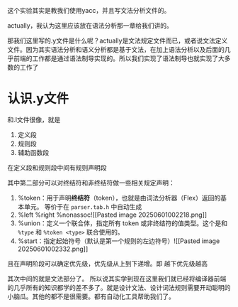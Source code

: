 这个实验其实是教我们使用yacc，并且写文法分析文件的。

actually，我认为这里应该放在语法分析那一章给我们讲的。

那我们这里写的.y文件是什么呢？actually是文法规定文件而已，或者说文法定义文件。因为其实语法分析和语义分析都是基于文法，在加上语法分析以及后面的几乎前端的工作都是通过语法制导实现的。所以我们实现了语法制导也就实现了大多数的工作了

# 认识.y文件
和.l文件很像，就是
1. 定义段
2. 规则段
3. 辅助函数段

在定义段和规则段中间有规则声明段

其中第二部分可以对终结符和非终结符做一些相关规定声明：
1. %token：用于声明**终结符**（token），也就是由词法分析器（Flex）返回的基本单元。
   等价于在 `parser.tab.h` 中自动生成
2. %left %right %nonassoc![[Pasted image 20250601002218.png]]
3. %union：定义一个联合体，指定所有 token 或非终结符的值类型。这个是和 `%type` 和 `%token <type>` 联合使用的。
4. %start：指定起始符号（默认是第一个规则的左边符号）![[Pasted image 20250601002332.png]]

且在声明阶段可以确定优先级，优先级从上到下递增。即
越下优先级越高

其次中间的就是文法部分了。
所以说其实学到现在这里我们就已经将编译器前端的几乎所有的知识都学的差不多了。就是设计文法、设计词法规则需要开动聪明的小脑瓜。其他的都不是很需要。都有自动化工具帮助我们了。

